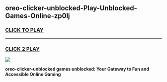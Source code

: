 
## oreo-clicker-unblocked-Play-Unblocked-Games-Online-zp0lj
<h3>
<a href="https://premium76.site?title=oreo-clicker-unblocked&ref=25A">CLICK TO PLAY</a></h3>
<hr>

<h3>
<a href="https://premium76.site?title=oreo-clicker-unblocked&ref=25A">CLICK 2 PLAY</a>
  
</h3>

<a href="https://premium76.site?title=oreo-clicker-unblocked&ref=25A"><img src="https://clearcache.store/games.png"></a>


**oreo-clicker-unblocked games unblocked: Your Gateway to Fun and Accessible Online Gaming**
